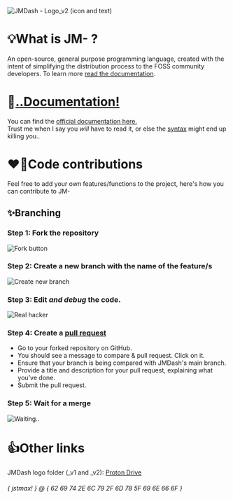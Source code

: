 <!-- OLD LOGO: ![JMDash - loGo](https://github.com/user-attachments/assets/33acd329-9c04-4170-9105-3a257fcfdace) -->
![JMDash - Logo_v2 (icon and text)](https://github.com/user-attachments/assets/444e4084-be6e-42b1-874a-297b3e4da585)

# 💡What is JM- ?
An open-source, general purpose programming language, created with the intent of simplifying the distribution process to the FOSS community developers.
To learn more [read the documentation](https://jmdash.gitbook.io/jmdash-docs).
# 📒[..Documentation!](https://jmdash.gitbook.io/jmdash-docs)
You can find the [official documentation here.](https://jmdash.gitbook.io/jmdash-docs) \
Trust me when I say you *will* have to read it, or else the [syntax](https://jmdash.gitbook.io/jmdash-docs/jmbasics/syntax101) might end up killing you..
# ❤️‍🔥Code contributions
Feel free to add your own features/functions to the project, here's how you can contribute to JM-
## ✨Branching
### Step 1: Fork the repository
![Fork button](https://github.com/user-attachments/assets/79055ba2-f80d-4b01-8b24-df345ee6e0a2)
### Step 2: Create a new branch with the name of the feature/s
![Create new branch](https://github.com/user-attachments/assets/d07be6d8-f2db-46f8-a2b1-1007094eb4b2)
### Step 3: Edit *and debug* the code.
![Real hacker](https://github.com/user-attachments/assets/f7ad7cd6-d3e2-4296-953d-22ff50a22ec6)
### Step 4: Create a [pull request](https://github.com/maxwastakenyt/jmdash/pulls)
* Go to your forked repository on GitHub.
* You should see a message to compare & pull request. Click on it.
* Ensure that your branch is being compared with JMDash's main branch.
* Provide a title and description for your pull request, explaining what you’ve done.
* Submit the pull request.
### Step 5: Wait for a merge
![Waiting..](https://github.com/user-attachments/assets/21ac3f2d-0446-42fe-b86d-69999d7112f6)
# 👍Other links
JMDash logo folder (_v1 and _v2): [Proton Drive](https://drive.proton.me/urls/KPSY2191EW#q8hO81P3i26Q)

###### { jstmax! } @ { 62 69 74 2E 6C 79 2F 6D 78 5F 69 6E 66 6F }
